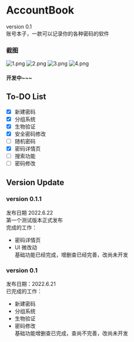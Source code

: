 # AccountBook
version 0.1  
账号本子，一款可以记录你的各种密码的软件  
### 截图
![1.png](./ScreenShot/VerifyActivity.png)
![2.png](./ScreenShot/MainActivity.png)
![3.png](./ScreenShot/AddPassword.png)
![4.png](./ScreenShot/GroupManager.png)
#### 开发中~~~
## To-DO List
- [x] 新建密码  
- [x] 分组系统  
- [x] 生物验证  
- [x] 安全密码修改
- [ ] 随机密码  
- [x] 密码详情页  
- [ ] 搜索功能  
- [ ] 密码修改

## Version Update  
### version 0.1.1
发布日期 2022.6.22  
第一个测试版本正式发布  
完成的工作：  
- 密码详情页  
- UI 微改动  
基础功能已经完成，增删查已经完善，改尚未开发
### version 0.1
发布日期：2022.6.21  
已完成的工作：  
- 新建密码  
- 分组系统  
- 生物验证  
- 密码修改  
基础功能增删查已完成，查尚不完善，改尚未开发